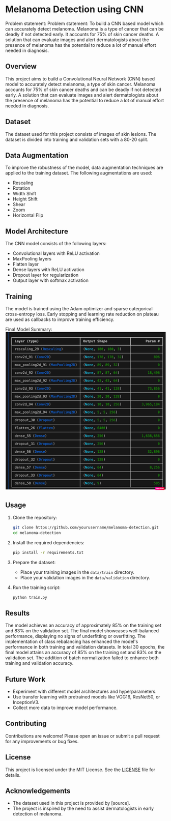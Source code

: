 # Melanoma Detection using CNN
Problem statement: Problem statement: To build a CNN based model which can accurately detect melanoma. Melanoma is a type of cancer that can be deadly if not detected early. It accounts for 75% of skin cancer deaths. A solution that can evaluate images and alert dermatologists about the presence of melanoma has the potential to reduce a lot of manual effort needed in diagnosis.

## Overview
This project aims to build a Convolutional Neural Network (CNN) based model to accurately detect melanoma, a type of skin cancer. Melanoma accounts for 75% of skin cancer deaths and can be deadly if not detected early. A solution that can evaluate images and alert dermatologists about the presence of melanoma has the potential to reduce a lot of manual effort needed in diagnosis.

## Dataset
The dataset used for this project consists of images of skin lesions. The dataset is divided into training and validation sets with a 80-20 split.

## Data Augmentation
To improve the robustness of the model, data augmentation techniques are applied to the training dataset. The following augmentations are used:
- Rescaling
- Rotation
- Width Shift
- Height Shift
- Shear
- Zoom
- Horizontal Flip

## Model Architecture
The CNN model consists of the following layers:
- Convolutional layers with ReLU activation
- MaxPooling layers
- Flatten layer
- Dense layers with ReLU activation
- Dropout layer for regularization
- Output layer with softmax activation

## Training
The model is trained using the Adam optimizer and sparse categorical cross-entropy loss. Early stopping and learning rate reduction on plateau are used as callbacks to improve training efficiency.

Final Model Summary: ![Model Evaluation](./ModelSummary.png)




## Usage
1. Clone the repository:
    ```bash
    git clone https://github.com/yourusername/melanoma-detection.git
    cd melanoma-detection
    ```

2. Install the required dependencies:
    ```bash
    pip install -r requirements.txt
    ```

3. Prepare the dataset:
    - Place your training images in the `data/train` directory.
    - Place your validation images in the `data/validation` directory.

4. Run the training script:
    ```bash
    python train.py
    ```

## Results
The model achieves an accuracy of approximately 85% on the training set and 83% on the validation set. 
The final model showcases well-balanced performance, displaying no signs of underfitting or overfitting.
The implementation of class rebalancing has enhanced the model's performance in both training and validation datasets.
In total 30 epochs, the final model attains an accuracy of 85% on the training set and 83% on the validation set.
The addition of batch normalization failed to enhance both training and validation accuracy.

## Future Work
- Experiment with different model architectures and hyperparameters.
- Use transfer learning with pretrained models like VGG16, ResNet50, or InceptionV3.
- Collect more data to improve model performance.

## Contributing
Contributions are welcome! Please open an issue or submit a pull request for any improvements or bug fixes.

## License
This project is licensed under the MIT License. See the [LICENSE](LICENSE) file for details.

## Acknowledgements
- The dataset used in this project is provided by [source].
- The project is inspired by the need to assist dermatologists in early detection of melanoma.
